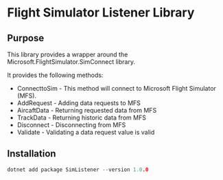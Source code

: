 # Flight Simulator Listener Library
## Purpose
This library provides a wrapper around the Microsoft.FlightSimulator.SimConnect library.

It provides the following methods:

- ConnecttoSim - This method will connect to Microsoft Flight Simulator (MFS).
- AddRequest - Adding data requests to MFS
- AircaftData - Returning requested data from MFS
- TrackData - Returning historic data from MFS
- Disconnect - Disconnecting from MFS
- Validate - Validating a data request value is valid

## Installation 

```C
dotnet add package SimListener --version 1.0.0
```